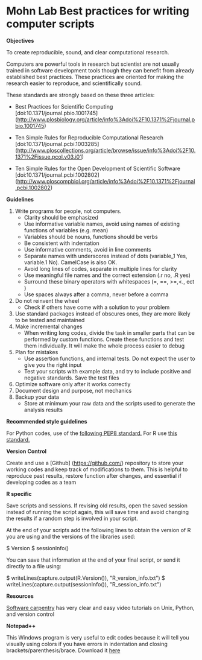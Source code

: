 Mohn Lab Best practices for writing computer scripts
==========

**Objectives**

<p>To create reproducible, sound, and clear computational research.</p>
 
<p>Computers are powerful tools in research but scientist are not usually trained in software development tools though they can benefit from already established best practices. These practices are oriented for making the research easier to reproduce, and scientifically sound.</p> 

<p>These standards are strongly based on these three articles: </p>

* Best Practices for Scientific Computing [doi:10.1371/journal.pbio.1001745]  (http://www.plosbiology.org/article/info%3Adoi%2F10.1371%2Fjournal.pbio.1001745)

* Ten Simple Rules for Reproducible Computational Research [doi:10.1371/journal.pcbi.1003285] (http://www.ploscollections.org/article/browse/issue/info%3Adoi%2F10.1371%2Fissue.pcol.v03.i01)</p>

* Ten Simple Rules for the Open Development of Scientific Software [doi:10.1371/journal.pcbi.1002802] (http://www.ploscompbiol.org/article/info%3Adoi%2F10.1371%2Fjournal.pcbi.1002802)</p>
<p></p>

**Guidelines**


1. Write programs for people, not computers. 
    - Clarity should be emphasized
    - Use informative variable names, avoid using names of existing functions of variables (e.g. mean)
    - Variables should be nouns, functions should be verbs
    - Be consistent with indentation
    - Use informative comments, avoid in line comments
    - Separate names with underscores instead of dots (variable_1 Yes, variable.1 No). CamelCase is also OK.
    - Avoid long lines of codes, separate in multiple lines for clarity
    - Use meaningful file names and the correct extension (.r no, .R yes)
    - Surround these binary operators with whitespaces (=, ==, >=,<., ect )
    - Use spaces always after a comma, never before a comma 
2.	Do not reinvent the wheel
    - Check if others have come with a solution to your problem
3.	Use standard packages instead of obscures ones, they are more likely to be tested and maintained
4.	Make incremental changes
    - When writing long codes, divide the task in smaller parts that can be performed by custom functions. Create these functions and test them individually. It will make the whole process easier to debug
5.	Plan for mistakes
    - Use assertion functions, and internal tests. Do not expect the user to give you the right input
    - Test your scripts with example data, and try to include positive and negative standards. Save the test files
6.	Optimize software only after it works correctly
7.	Document design and purpose, not mechanics
8.	Backup your data
    - Store at minimum your raw data and the scripts used to generate the analysis results

**Recommended style guidelines**

For Python codes, use of the [following PEP8 standard.](http://legacy.python.org/dev/peps/pep-0008/)
For R use [this standard.](http://stat405.had.co.nz/r-style.html)</p>

**Version Control**

Create and use a [Github] (https://github.com/) repository to store your working codes and keep track  of modifications to them. This is helpful to reproduce past results, restore function after changes, and essential if developing  codes as a team

**R specific**

<p>Save scripts and sessions. If revising old results, open the saved session instead of running the script again, this will save time and avoid changing the results if a random step is involved in your script.</p>
<p>At the end of your scripts add the following lines to obtain the version of R you are using and the versions of the libraries used:</p>
    $ Version
    $ sessionInfo()
    
<p>You can save that information at the end of your final script, or send it directly to a file using:</p>
    $ writeLines(capture.output(R.Version()), "R_version_info.txt")
    $ writeLines(capture.output(sessionInfo()), "R_session_info.txt")

<p></p>


**Resources**

[Software carpentry](http://software-carpentry.org/index.html) has very clear and easy video tutorials on Unix, Python, and version control
<p></p>

**Notepad++**

This Windows program is very useful to edit codes because it will tell you visually using colors if you have errors in indentation and closing brackets/parenthesis/brace. Download it [here](http://www.notepad-plus-plus.org/)
